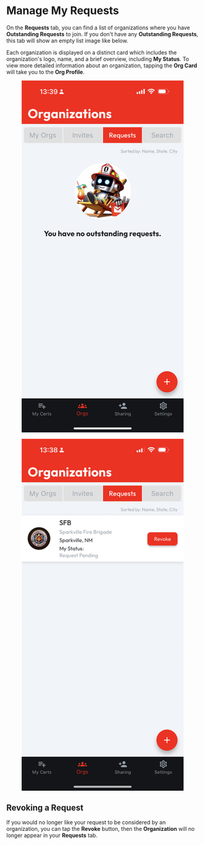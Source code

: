 # Manage My Requests

On the **Requests** tab, you can find a list of organizations where you have **Outstanding Requests** to join. If you don't have any **Outstanding Requests**, this tab will show an empty list image like below.

Each organization is displayed on a distinct card which includes the organization's logo, name, and a brief overview, including **My Status**. To view more detailed information about an organization, tapping the **Org Card** will take you to the **Org Profile**.

<div>

<figure><img src="../../.gitbook/assets/Requests_Empty.PNG" alt=""><figcaption></figcaption></figure>

 

<figure><img src="../../.gitbook/assets/Requests_1 (1).PNG" alt=""><figcaption></figcaption></figure>

</div>

## Revoking a Request

If you would no longer like your request to be considered by an organization, you can tap the **Revoke** button, then the **Organization** will no longer appear in your **Requests** tab.
